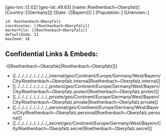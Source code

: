 ﻿---
location: [49.63,12.02]
mapzoom: [7,12] 
mapmarker: city 
type: City
tags:
- geo/City


SpocWebEntityId: 33851
isDeleted: false
confidential: public

---
[geo-lon::12.02]
[geo-lat::49.63]
[name::Roethenbach~Oberpfalz]
[Country::[[Germany]]]
[State ::[[Bayern]]] ]
[Population::]
[Unknown::]


```leaflet
id: Roethenbach~Oberpfalz
coordinates: [[Roethenbach~Oberpfalz]]
markerFile: [[Roethenbach~Oberpfalz]]
defaultZoom: 11 
maxZoom: 18
```


## Confidential Links & Embeds: 
-[[Roethenbach~Oberpfalz|Roethenbach~Oberpfalz]]] 
- [[../../../../../../../../_internal/geo/Continent/Europe/Germany/West/Bayern/City/Roethenbach~Oberpfalz.internal|Roethenbach~Oberpfalz.internal]] 
- [[../../../../../../../../_protect/geo/Continent/Europe/Germany/West/Bayern/City/Roethenbach~Oberpfalz.protect|Roethenbach~Oberpfalz.protect]] 
- [[../../../../../../../../_private/geo/Continent/Europe/Germany/West/Bayern/City/Roethenbach~Oberpfalz.private|Roethenbach~Oberpfalz.private]] 
- [[../../../../../../../../_personal/geo/Continent/Europe/Germany/West/Bayern/City/Roethenbach~Oberpfalz.personal|Roethenbach~Oberpfalz.personal]] 
- [[../../../../../../../../_secret/geo/Continent/Europe/Germany/West/Bayern/City/Roethenbach~Oberpfalz.secret|Roethenbach~Oberpfalz.secret]] 
